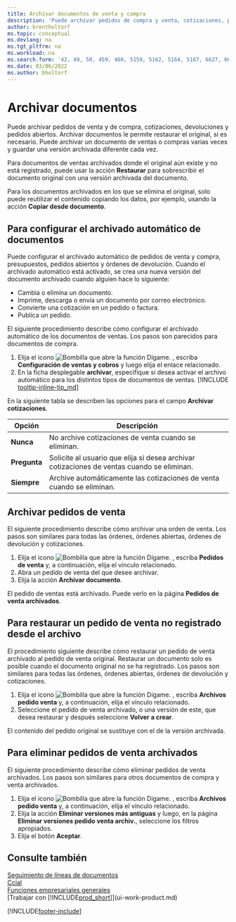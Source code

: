 ```yaml
---
title: Archivar documentos de venta y compra
description: 'Puede archivar pedidos de compra y venta, cotizaciones, pedidos de devolución y pedidos abiertos, y restaurar los originales si es necesario.'
author: brentholtorf
ms.topic: conceptual
ms.devlang: na
ms.tgt_pltfrm: na
ms.workload: na
ms.search.form: '42, 49, 50, 459, 460, 5159, 5162, 5164, 5167, 6627, 6630, 6644, 9305, 9306, 9346, 9347, 9348, 9349'
ms.date: 03/06/2022
ms.author: bholtorf
---
```

# Archivar documentos
Puede archivar pedidos de venta y de compra, cotizaciones, devoluciones y pedidos abiertos. Archivar documentos le permite restaurar el original, si es necesario. Puede archivar un documento de ventas o compras varias veces y guardar una versión archivada diferente cada vez.

Para documentos de ventas archivados donde el original aún existe y no está registrado, puede usar la acción **Restaurar** para sobrescribir el documento original con una versión archivada del documento. 

Para los documentos archivados en los que se elimina el original, solo puede reutilizar el contenido copiando los datos, por ejemplo, usando la acción **Copiar desde documento**.  

## Para configurar el archivado automático de documentos

Puede configurar el archivado automático de pedidos de venta y compra, presupuestos, pedidos abiertos y órdenes de devolución. Cuando el archivado automático está activado, se crea una nueva versión del documento archivado cuando alguien hace lo siguiente:

* Cambia o elimina un documento.
* Imprime, descarga o envía un documento por correo electrónico.
* Convierte una cotización en un pedido o factura.
* Publica un pedido.

El siguiente procedimiento describe cómo configurar el archivado automático de los documentos de ventas. Los pasos son parecidos para documentos de compra.

1. Elija el icono ![Bombilla que abre la función Dígame.](media/ui-search/search_small.png "Dígame qué desea hacer") , escriba **Configuración de ventas y cobros** y luego elija el enlace relacionado.
2. En la ficha desplegable **archivar**, especifique si desea activar el archivo automático para los distintos tipos de documentos de ventas. [!INCLUDE [tooltip-inline-tip_md](includes/tooltip-inline-tip_md.md)]

En la siguiente tabla se describen las opciones para el campo **Archivar cotizaciones**.

|Opción|Descripción|
|------|-----------|
|**Nunca**| No archive cotizaciones de venta cuando se eliminan.|
|**Pregunta**|Solicite al usuario que elija si desea archivar cotizaciones de ventas cuando se eliminan.|
|**Siempre**|Archive automáticamente las cotizaciones de venta cuando se eliminan.|

## Archivar pedidos de venta

El siguiente procedimiento describe cómo archivar una orden de venta. Los pasos son similares para todas las órdenes, órdenes abiertas, órdenes de devolución y cotizaciones.

1. Elija el icono ![Bombilla que abre la función Dígame.](media/ui-search/search_small.png "Dígame qué desea hacer") , escriba **Pedidos de venta** y, a continuación, elija el vínculo relacionado.  
2. Abra un pedido de venta del que desee archivar.  
3. Elija la acción **Archivar documento**.

El pedido de ventas está archivado. Puede verlo en la página **Pedidos de venta archivados**.

## Para restaurar un pedido de venta no registrado desde el archivo

El procedimiento siguiente describe cómo restaurar un pedido de venta archivado al pedido de venta original. Restaurar un documento solo es posible cuando el documento original no se ha registrado. Los pasos son similares para todas las órdenes, órdenes abiertas, órdenes de devolución y cotizaciones.

1. Elija el icono ![Bombilla que abre la función Dígame.](media/ui-search/search_small.png "Dígame qué desea hacer") , escriba **Archivos pedido venta** y, a continuación, elija el vínculo relacionado.
2. Seleccione el pedido de venta archivado, o una versión de este, que desea restaurar y después seleccione **Volver a crear**.  

El contenido del pedido original se sustituye con el de la versión archivada.

## Para eliminar pedidos de venta archivados

El siguiente procedimiento describe cómo eliminar pedidos de venta archivados. Los pasos son similares para otros documentos de compra y venta archivados.

1. Elija el icono ![Bombilla que abre la función Dígame.](media/ui-search/search_small.png "Dígame qué desea hacer") , escriba **Archivos pedido venta** y, a continuación, elija el vínculo relacionado.  
2. Elija la acción **Eliminar versiones más antiguas** y luego, en la página **Eliminar versiones pedido venta archiv.**, seleccione los filtros apropiados.  
3. Elija el botón **Aceptar**.

## Consulte también

[Seguimiento de líneas de documentos](across-how-to-track-document-lines.md)  
[Ccial](sales-manage-sales.md)  
[Funciones empresariales generales](ui-across-business-areas.md)  
[Trabajar con [!INCLUDE[prod_short](includes/prod_short.md)]](ui-work-product.md)


[!INCLUDE[footer-include](includes/footer-banner.md)]
